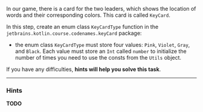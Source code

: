 In our game, there is a card for the two leaders, which shows the location of words and their corresponding colors. 
This card is called `KeyCard`.

In this step, create an enum class `KeyCardType` function
in the `jetbrains.kotlin.course.codenames.keyCard` package:

- the enum class `KeyCardType` must store four values: `Pink`, `Violet`, `Gray`, and `Black`.
  Each value must store an `Int` called `number` to initialize the number of times you need to use the consts from the `Utils` object.

If you have any difficulties, **hints will help you solve this task**.

----

### Hints

<div class="hint" title="What does the KeyCard look like in the game?">
  
**TODO**
</div>
